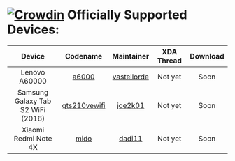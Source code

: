 [![Crowdin](https://d322cqt584bo4o.cloudfront.net/xenonhd-rom/localized.svg)](https://crowdin.com/project/xenonhd-rom)
Officially Supported Devices:
==========
| Device                            | Codename                                                                           | Maintainer                                    | XDA Thread                                                       | Download                                                                                     |
| :-------------------------------: | :--------------------------------------------------------------------------------: | :-------------------------------------------: | :--------------------------------------------------------------: | :------------------------------------------------------------------------------------------: |
| Lenovo A60000 | [a6000](https://github.com/TeamHorizon/android_device_lenovo_a6000)              | [vastellorde](https://github.com/versusx)           | Not yet |  Soon        |
| Samsung Galaxy Tab S2 WiFi (2016) | [gts210vewifi](https://github.com/TeamHorizon/android_device_samsung_gts210vewifi)              | [joe2k01](https://github.com/joe2k01)           | Not yet |  Soon        |
| Xiaomi Redmi Note 4X              | [mido](https://github.com/TeamHorizon/android_device_xiaomi_mido)                  | [dadi11](https://github.com/dadi11)           | Not yet |  Soon        |

<!-- Note for maintainers: add your devices in alphabetical order by the "Device" column -->
